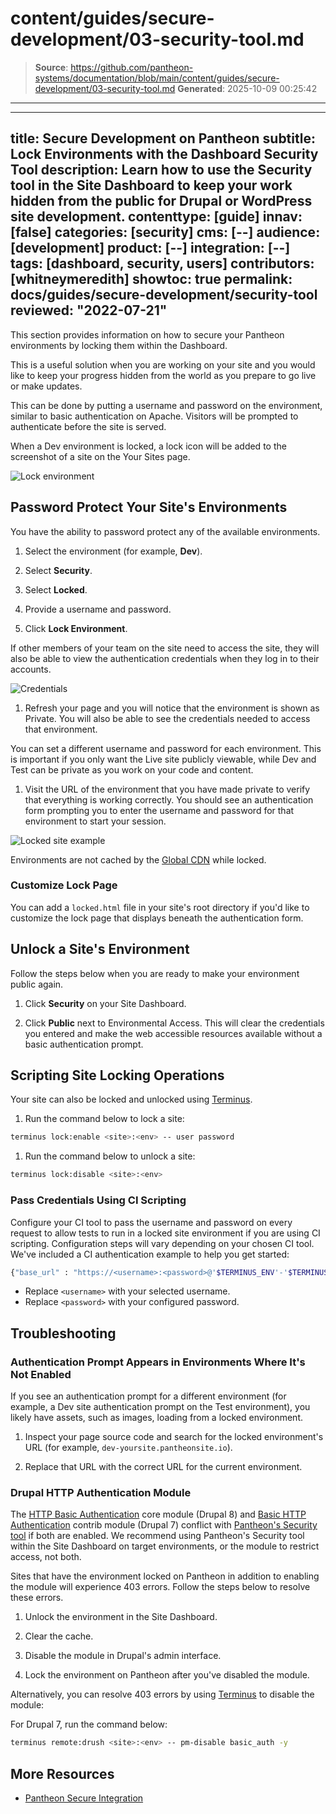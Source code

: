 # content/guides/secure-development/03-security-tool.md

> **Source**: https://github.com/pantheon-systems/documentation/blob/main/content/guides/secure-development/03-security-tool.md
> **Generated**: 2025-10-09 00:25:42

---

---
title: Secure Development on Pantheon
subtitle: Lock Environments with the Dashboard Security Tool
description: Learn how to use the Security tool in the Site Dashboard to keep your work hidden from the public for Drupal or WordPress site development.
contenttype: [guide]
innav: [false]
categories: [security]
cms: [--]
audience: [development]
product: [--]
integration: [--]
tags: [dashboard, security, users]
contributors: [whitneymeredith]
showtoc: true
permalink: docs/guides/secure-development/security-tool
reviewed: "2022-07-21"
---

This section provides information on how to secure your Pantheon environments by locking them within the Dashboard.

This is a useful solution when you are working on your site and you would like to keep your progress hidden from the world as you prepare to go live or make updates.

This can be done by putting a username and password on the environment, similar to basic authentication on Apache. Visitors will be prompted to authenticate before the site is served.

<Alert title="Note" type="info">

When a Dev environment is locked, a lock icon will be added to the screenshot of a site on the Your Sites page.

</Alert>

![Lock environment](..//../../images/dashboard/new-dashboard/2024/lock-environment.png)

## Password Protect Your Site's Environments

You have the ability to password protect any of the available environments.

1. Select the environment (for example, <Icon icon="wrench" />**Dev**).

1. Select **Security**.

1. Select **Locked**.

1. Provide a username and password.

1. Click **Lock Environment**.

  If other members of your team on the site need to access the site, they will also be able to view the authentication credentials when they log in to their accounts.

  ![Credentials](../../../images/dashboard/new-dashboard/2024/environment-access.png)

1. Refresh your page and you will notice that the environment is shown as Private. You will also be able to see the credentials needed to access that environment.

  You can set a different username and password for each environment. This is important if you only want the Live site publicly viewable, while Dev and Test can be private as you work on your code and content.

1. Visit the URL of the environment that you have made private to verify that everything is working correctly. You should see an authentication form prompting you to enter the username and password for that environment to start your session.

  ![Locked site example](../../../images/auth-required.png)

<Alert title="Note" type="info">

Environments are not cached by the [Global CDN](/guides/global-cdn) while locked.

</Alert>

### Customize Lock Page

You can add a `locked.html` file in your site's root directory if you'd like to customize the lock page that displays beneath the authentication form.

## Unlock a Site's Environment

Follow the steps below when you are ready to make your environment public again.

1. Click **Security** on your Site Dashboard.

1. Click **Public** next to Environmental Access. This will clear the credentials you entered and make the web accessible resources available without a basic authentication prompt.

## Scripting Site Locking Operations

Your site can also be locked and unlocked using [Terminus](/terminus).

1. Run the command below to lock a site:

  ```bash
  terminus lock:enable <site>:<env> -- user password
  ```

1. Run the command below to unlock a site:

  ```bash
  terminus lock:disable <site>:<env>
  ```

### Pass Credentials Using CI Scripting

Configure your CI tool to pass the username and password on every request to allow tests to run in a locked site environment if you are using CI scripting. Configuration steps will vary depending on your chosen CI tool. We've included a CI authentication example to help you get started:

```bash
{"base_url" : "https://<username>:<password>@'$TERMINUS_ENV'-'$TERMINUS_SITE'.pantheonsite.io/"}
```

- Replace `<username>` with your selected username.
- Replace `<password>` with your configured password.

## Troubleshooting

### Authentication Prompt Appears in Environments Where It's Not Enabled

If you see an authentication prompt for a different environment (for example, a Dev site authentication prompt on the Test environment), you likely have assets, such as images, loading from a locked environment.

1. Inspect your page source code and search for the locked environment's URL (for example, `dev-yoursite.pantheonsite.io`).

1. Replace that URL with the correct URL for the current environment.

### Drupal HTTP Authentication Module

The [HTTP Basic Authentication](https://www.drupal.org/docs/8/core/modules/basic_auth) core module (Drupal 8) and [Basic HTTP Authentication](https://www.drupal.org/project/basic_auth) contrib module (Drupal 7) conflict with [Pantheon's Security tool](/guides/secure-development/security-tool) if both are enabled. We recommend using Pantheon's Security tool within the Site Dashboard on target environments, or the module to restrict access, not both.

Sites that have the environment locked on Pantheon in addition to enabling the module will experience 403 errors. Follow the steps below to resolve these errors.

1. Unlock the environment in the Site Dashboard.

1. Clear the cache.

1. Disable the module in Drupal's admin interface.

1. Lock the environment on Pantheon after you've disabled the module.

Alternatively, you can resolve 403 errors by using [Terminus](/terminus) to disable the module:

For Drupal 7, run the command below:

```bash
terminus remote:drush <site>:<env> -- pm-disable basic_auth -y
```

## More Resources

- [Pantheon Secure Integration](/guides/secure-development/secure-integration)
